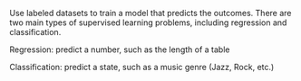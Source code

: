 Use labeled datasets to train a model that predicts the outcomes. There are two main types of supervised learning problems, including regression and classification.

Regression: predict a number, such as the length of a table

Classification: predict a state, such as a music genre (Jazz, Rock, etc.)
